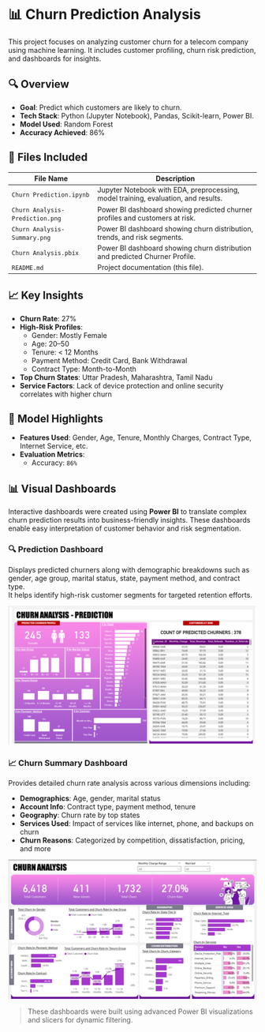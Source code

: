 # 📊 Churn Prediction Analysis

This project focuses on analyzing customer churn for a telecom company using machine learning. It includes customer profiling, churn risk prediction, and dashboards for insights.

## 🔍 Overview

- **Goal**: Predict which customers are likely to churn.
- **Tech Stack**: Python (Jupyter Notebook), Pandas, Scikit-learn, Power BI.
- **Model Used**: Random Forest
- **Accuracy Achieved**: 86%

## 📁 Files Included

| File Name                        | Description                                                                          |
|----------------------------------|--------------------------------------------------------------------------------------|
| `Churn Prediction.ipynb`        | Jupyter Notebook with EDA, preprocessing, model training, evaluation, and results.  |
| `Churn Analysis-Prediction.png` | Power BI dashboard showing predicted churner profiles and customers at risk.        |
| `Churn Analysis-Summary.png`    | Power BI dashboard showing churn distribution, trends, and risk segments.           |
| `Churn Analysis.pbix`						| Power BI dashboard showing churn distribution and predicted Churner Profile.
| `README.md`                     | Project documentation (this file).                                                  |

## 📈 Key Insights

- **Churn Rate**: 27%
- **High-Risk Profiles**:
  - Gender: Mostly Female
  - Age: 20–50
  - Tenure: < 12 Months
  - Payment Method: Credit Card, Bank Withdrawal
  - Contract Type: Month-to-Month
- **Top Churn States**: Uttar Pradesh, Maharashtra, Tamil Nadu
- **Service Factors**: Lack of device protection and online security correlates with higher churn

## 🧠 Model Highlights

- **Features Used**: Gender, Age, Tenure, Monthly Charges, Contract Type, Internet Service, etc.
- **Evaluation Metrics**:
  - Accuracy: `86%`
 
## 📊 Visual Dashboards

Interactive dashboards were created using **Power BI** to translate complex churn prediction results into business-friendly insights. These dashboards enable easy interpretation of customer behavior and risk segmentation.

### 🔍 Prediction Dashboard

Displays predicted churners along with demographic breakdowns such as gender, age group, marital status, state, payment method, and contract type.  
It helps identify high-risk customer segments for targeted retention efforts.

![Prediction Dashboard](Churn%20Analysis-Prediction.png)

### 📈 Churn Summary Dashboard

Provides detailed churn rate analysis across various dimensions including:

- **Demographics**: Age, gender, marital status  
- **Account Info**: Contract type, payment method, tenure  
- **Geography**: Churn rate by top states  
- **Services Used**: Impact of services like internet, phone, and backups on churn  
- **Churn Reasons**: Categorized by competition, dissatisfaction, pricing, and more

![Churn Summary Dashboard](Churn%20Analysis-Summary.png)

> These dashboards were built using advanced Power BI visualizations and slicers for dynamic filtering.
